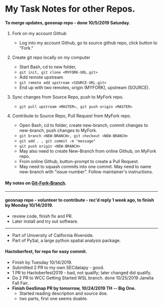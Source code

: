 # My Task Notes for other Repos.  

#### To merge updates, geosnap repo - done 10/5/2019 Saturday.  
  1. Fork on my account Github  
     - Log into my account Github, go to source github repo, click button to "Fork."  
  2. Create git repo locally on my computer     
     - Start Bash, cd to new folder, 
     - ```git init, git clone <MYFORK-URL.git>```  
     - Add remote upstream 
     - ```git remote add upstream <SOURCE-URL.git>```  
     * End up with two remotes, origin (MYFORK), upstream (SOURCE).  
  
  3. Sync changes from Source Repo, push to MyFork repo.  
     - ```git pull upstream <MASTER>, git push origin <MASTER>```  
     
  4. Contribute to Source Repo, Pull Request from MyFork repo.  
     - Open Bash, cd to folder, create new-branch, commit changes to new-branch, push changes to MyFork.  
     - ```git branch <NEW-BRANCH>, git checkout <NEW-BRANCH>```
     - ```git add . , git commit -m "message" ```
     - ```git push origin <NEW-BRANCH>```  
     - May also need to create New-Branch from online Github, on MyFork repo.
     - From online Github, button-prompt to create a Pull Request.  
  
     * May need to squash commits into one commit. May need to name new-branch with "issue-number". 
       Follow maintainer's instructions.  
       
#### My notes on [Git-Fork-Branch](wip1/udacity-github/Git-Fork-Branch-memo.txt).  

---------------------------------------------------  

#### geosnap repo - volunteer to contribute - rec'd reply 1 week ago, to finish by Monday 10/14/2019.  

 - review code, finish fix and PR.
 - Later install and try out software.  
 ----------------  
 - Part of University of California Riverside.  
 - Part of PySal, a large python spatial analysis package.  
 
####  Hactoberfest, for repo for easy commit.  
 - Finish by Tuesday 10/14/2019.  
 - Submitted 2 PR to my own SECdatapy - good. 
 - 1 PR to Hactoberfest2019 - bad, not qualify; later changed did qualify. 
 - Do 2 PR to WCC Getting Started WSL branch. done 10/25/2019 Janelia Fall Fair.  
 - **Finish GeoSmap PR by tomorrow, 10/24/2019 TH -- Big One.**  
   * Started reading description and source doe.  
   * two parts, first one seems doable.  
   
 
